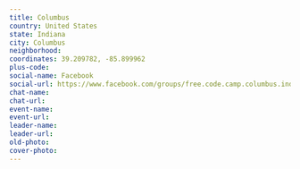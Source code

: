 ```yaml
---
title: Columbus
country: United States
state: Indiana
city: Columbus
neighborhood: 
coordinates: 39.209782, -85.899962
plus-code:
social-name: Facebook
social-url: https://www.facebook.com/groups/free.code.camp.columbus.indiana/
chat-name:
chat-url:
event-name:
event-url:
leader-name:
leader-url:
old-photo: 
cover-photo:
---
```

